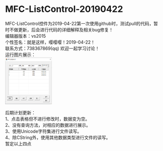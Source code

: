 # MFC-ListControl-20190422
MFC-ListControl控件为2019-04-22第一次使用github时，测试pull的代码，暂时不做更新，后会进行代码的详细解释及相关bug修复！<br>
编辑器版本：vs2015<br>
个性签名：就是这样，嘤嘤嘤！2019-04-22！<br>
联系方式：738367869(qq) 欢迎一起学习讨论！<br>
运行图片展示：<br>
<img width="150" height="150" src="https://github.com/Qianzujin/MFC-ListControl-20190422/blob/master/MFC-ListControl/ListControl.png"/></div>

后期计划更新： <br>
1、点击表格但不进行修改时，数据变为空。<br>
2、没有查询方法，对相应的数据进行展示。<br>
3、使用Unicode字符集进行文件读写。<br>
4、除CString外，使用其他数据类型进行文件的读写。<br>
暂定以上四点<br>
